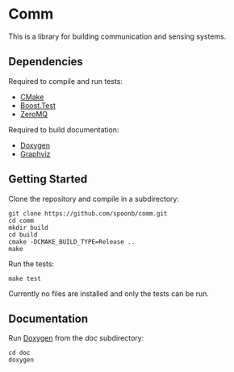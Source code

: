 Comm
====

This is a library for building communication and sensing systems.

Dependencies
------------

Required to compile and run tests:

- [CMake](http://www.cmake.org/)
- [Boost.Test](http://www.boost.org/)
- [ZeroMQ](http://zeromq.org/)

Required to build documentation:

- [Doxygen](http://www.doxygen.org)
- [Graphviz](http://www.graphviz.org)

Getting Started
---------------

Clone the repository and compile in a subdirectory:

    git clone https://github.com/spoonb/comm.git
    cd comm
    mkdir build
    cd build
    cmake -DCMAKE_BUILD_TYPE=Release ..
    make

Run the tests:

    make test

Currently no files are installed and only the tests can be run.

Documentation
-------------

Run [Doxygen](http://www.doxygen.org) from the *doc* subdirectory:

    cd doc
    doxygen


